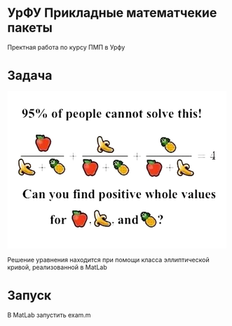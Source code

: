 # УрФУ Прикладные математчекие пакеты
Пректная работа по курсу ПМП в Урфу

# Задача
<img src="task.jpg" width="500">

Решение уравнения находится при помощи класса эллиптической кривой, реализованной в MatLab

# Запуск
В MatLab запустить exam.m
